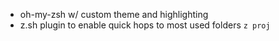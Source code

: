 * oh-my-zsh w/ custom theme and highlighting
* z.sh plugin to enable quick hops to most used folders `z proj`
